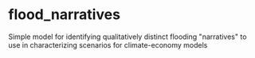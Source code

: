# flood_narratives
Simple model for identifying qualitatively distinct flooding "narratives" to use in characterizing scenarios for climate-economy models
